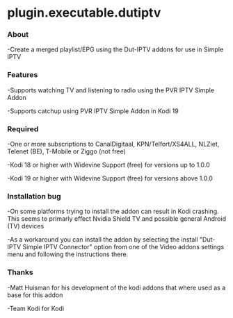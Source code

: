 # plugin.executable.dutiptv

### About

-Create a merged playlist/EPG using the Dut-IPTV addons for use in Simple IPTV

### Features

-Supports watching TV and listening to radio using the PVR IPTV Simple Addon

-Supports catchup using PVR IPTV Simple Addon in Kodi 19

### Required

-One or more subscriptions to CanalDigitaal, KPN/Telfort/XS4ALL, NLZiet, Telenet (BE), T-Mobile or Ziggo (not free)

-Kodi 18 or higher with Widevine Support (free) for versions up to 1.0.0

-Kodi 19 or higher with Widevine Support (free) for versions above 1.0.0

### Installation bug

-On some platforms trying to install the addon can result in Kodi crashing. This seems to primarly effect Nvidia Shield TV and possible general Android (TV) devices

-As a workaround you can install the addon by selecting the install "Dut-IPTV Simple IPTV Connector" option from one of the Video addons settings menu and following the instructions there.

### Thanks

-Matt Huisman for his development of the kodi addons that where used as a base for this addon

-Team Kodi for Kodi